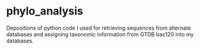 # phylo_analysis
Depositions of python code I used for retrieving sequences from alternate databases and assigning taxonomic information from GTDB bac120 into my databases.
